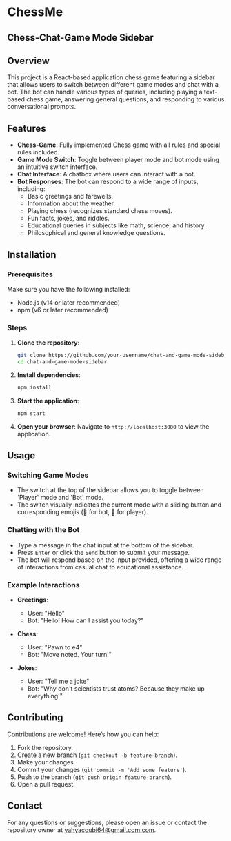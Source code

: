 # ChessMe
## Chess-Chat-Game Mode Sidebar

## Overview

This project is a React-based application chess game featuring a sidebar that allows users to switch between different game modes and chat with a bot. The bot can handle various types of queries, including playing a text-based chess game, answering general questions, and responding to various conversational prompts.

## Features
- **Chess-Game**: Fully implemented Chess game with all rules and special rules included.
- **Game Mode Switch**: Toggle between player mode and bot mode using an intuitive switch interface.
- **Chat Interface**: A chatbox where users can interact with a bot.
- **Bot Responses**: The bot can respond to a wide range of inputs, including:
  - Basic greetings and farewells.
  - Information about the weather.
  - Playing chess (recognizes standard chess moves).
  - Fun facts, jokes, and riddles.
  - Educational queries in subjects like math, science, and history.
  - Philosophical and general knowledge questions.

## Installation

### Prerequisites

Make sure you have the following installed:

- Node.js (v14 or later recommended)
- npm (v6 or later recommended)

### Steps

1. **Clone the repository**:
    ```sh
    git clone https://github.com/your-username/chat-and-game-mode-sidebar.git
    cd chat-and-game-mode-sidebar
    ```

2. **Install dependencies**:
    ```sh
    npm install
    ```

3. **Start the application**:
    ```sh
    npm start
    ```

4. **Open your browser**:
    Navigate to `http://localhost:3000` to view the application.

## Usage

### Switching Game Modes

- The switch at the top of the sidebar allows you to toggle between 'Player' mode and 'Bot' mode.
- The switch visually indicates the current mode with a sliding button and corresponding emojis (🤖 for bot, 🧑 for player).

### Chatting with the Bot

- Type a message in the chat input at the bottom of the sidebar.
- Press `Enter` or click the `Send` button to submit your message.
- The bot will respond based on the input provided, offering a wide range of interactions from casual chat to educational assistance.

### Example Interactions

- **Greetings**:
  - User: "Hello"
  - Bot: "Hello! How can I assist you today?"

- **Chess**:
  - User: "Pawn to e4"
  - Bot: "Move noted. Your turn!"

- **Jokes**:
  - User: "Tell me a joke"
  - Bot: "Why don't scientists trust atoms? Because they make up everything!"


## Contributing

Contributions are welcome! Here’s how you can help:

1. Fork the repository.
2. Create a new branch (`git checkout -b feature-branch`).
3. Make your changes.
4. Commit your changes (`git commit -m 'Add some feature'`).
5. Push to the branch (`git push origin feature-branch`).
6. Open a pull request.

## Contact

For any questions or suggestions, please open an issue or contact the repository owner at [yahyacoubi64@gmail.com.com](mailto:yahyacoubi64@gmail.com).
